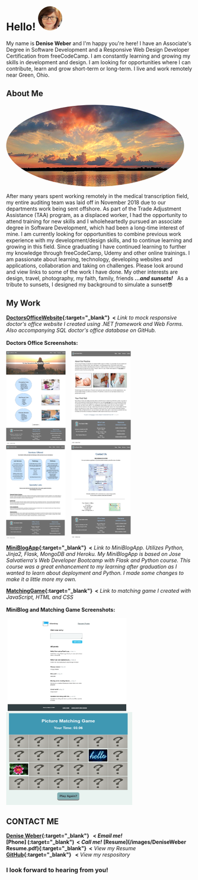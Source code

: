 
# Hello!  <a href="url"><img src="/images/me.png" width="65" height="65" padding="0 30px" margin-top="20px" style="border-radius:50%" alt="picture of Denise" ></a>

My name is **Denise Weber** and I'm happy you're here! I have an Associate's Degree in Software Development and a Responsive Web Design Developer Certification from freeCodeCamp. I am constantly learning and growing my skills in development and design. I am looking for opportunities where I can contribute, learn and grow short-term or long-term. I live and work remotely near Green, Ohio. 

## About Me
<p float="center" padding-left="60px" padding-right="60px">
<img src="images/sunset.png" width="480" height="220" style="border-radius:50%" alt="picture of sunset">
</p>

After many years spent working remotely in the medical transcription field, my entire auditing team was laid off in November 2018 due to our departments work being sent offshore. As part of the Trade Adjustment Assistance (TAA) program, as a displaced worker, I had the opportunity to attend training for new skills and I wholeheartedly pursued an associate degree in Software Development, which had been a long-time interest of mine. I am currently looking for opportunities to combine previous work experience with my development/design skills, and to continue learning and growing in this field. Since graduating I have continued learning to further my knowledge through freeCodeCamp, Udemy and other online trainings. I am passionate about learning, technology, developing websites and applications, collaboration and taking on challenges. Please look around and view links to some of the work I have done. My other interests are design, travel, photography, my faith, family, friends **_...and sunsets!_** &nbsp; As a tribute to sunsets, I designed my background to simulate a sunset😎 
<br>
## My Work
 



**[DoctorsOfficeWebsite](http://yourdoctorsoffice2021.azurewebsites.net){:target="_blank"}&nbsp; <**  _Link to mock responsive doctor's office website I created using .NET framework and Web Forms. Also accompanying SQL doctor's office database on GitHub._  <br>
<br>
**Doctors Office Screenshots:**

<p float="center">
  <img src="/images/home.png" width="160" height="250"> &nbsp;&nbsp;
  <img src="/images/about.png" width="160" height="250"> &nbsp;&nbsp;
  <img src="/images/services.png" width="160" height="250"> &nbsp;&nbsp;
  <img src="/images/contact.png" width="160" height="250"> 
  </p>

**[MiniBlogApp](http://dweber-microblog-app.herokuapp.com){:target="_blank"}&nbsp; <** _Link to MiniBlogApp. Utilizes Python, Jinja2, Flask, MongoDB and Heroku. My MiniBlogApp is based on Jose Salvatierra's Web Developer Bootcamp with Flask and Python course. This course was a great enhancement to my learning after graduation as I wanted to learn about deployment and Python. I made some changes to make it a little more my own._ 

**[MatchingGame](https://deniseweberdev.com/matchGame/){:target="_blank"}&nbsp; <** _Link to matching game I created with JavaScript, HTML and CSS_ <br>
<br>
**MiniBlog and Matching Game Screenshots:**
<p float="left">
&nbsp;<img src="/images/miniblogapp.png" width="320" height="250"> &nbsp;&nbsp;
&nbsp;<img src="/images/PictureMatchingGameJavaScript.PNG" width="340" height="250">&nbsp;
</p> 


## CONTACT ME 
**[Denise Weber](mailto:dweber0001@gmail.com?subject=[GitHub]%20Source%20MyPortfolio){:target="_blank"} &nbsp; <  _Email me!_**  
**[Phone] <a href="tel:330-212-1204"></a>(:target="_blank")&nbsp; <  _Call me!_**
**[Resume](/images/DeniseWeber Resume.pdf){:target="_blank"}&nbsp; <** _View my Resume_
**[GitHub](http://github.com/dweber0001){:target="_blank"}&nbsp;&nbsp; <** _View my respository_


### I look forward to hearing from you! 
